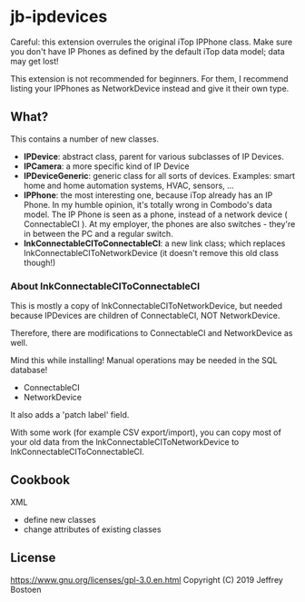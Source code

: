 # jb-ipdevices

Careful: this extension overrules the original iTop IPPhone class.
Make sure you don't have IP Phones as defined by the default iTop data model; data may get lost!

This extension is not recommended for beginners. For them, I recommend listing your IPPhones as NetworkDevice instead and give it their own type.

## What?
This contains a number of new classes.

* **IPDevice**: abstract class, parent for various subclasses of IP Devices.
* **IPCamera**: a more specific kind of IP Device
* **IPDeviceGeneric**: generic class for all sorts of devices. Examples: smart home and home automation systems, HVAC, sensors, ...
* **IPPhone**: the most interesting one, because iTop already has an IP Phone. In my humble opinion, it's totally wrong in Combodo's data model. The IP Phone is seen as a phone, instead of a network device ( ConnectableCI ). At my employer, the phones are also switches - they're in between the PC and a regular switch. 
* **lnkConnectableCIToConnectableCI**: a new link class; which replaces lnkConnectableCIToNetworkDevice (it doesn't remove this old class though!)

### About lnkConnectableCIToConnectableCI
This is mostly a copy of lnkConnectableCIToNetworkDevice, but needed because IPDevices are children of ConnectableCI, NOT NetworkDevice.

Therefore, there are modifications to ConnectableCI and NetworkDevice as well.

Mind this while installing! Manual operations may be needed in the SQL database!
- ConnectableCI
- NetworkDevice

It also adds a 'patch label' field.

With some work (for example CSV export/import), you can copy most of your old data from the lnkConnectableCIToNetworkDevice to lnkConnectableCIToConnectableCI.

## Cookbook

XML
- define new classes
- change attributes of existing classes

## License
https://www.gnu.org/licenses/gpl-3.0.en.html
Copyright (C) 2019 Jeffrey Bostoen

